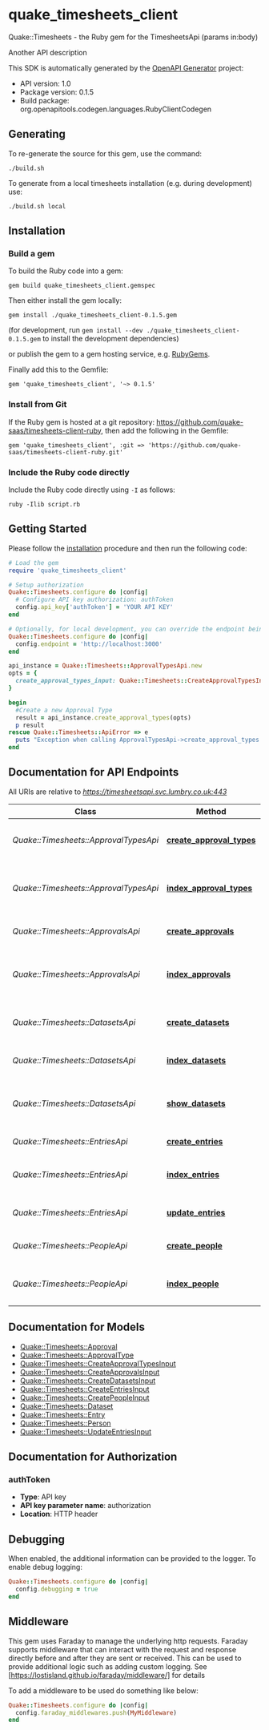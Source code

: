 # quake_timesheets_client

Quake::Timesheets - the Ruby gem for the TimesheetsApi (params in:body)


<p>Another API description</p>


This SDK is automatically generated by the [OpenAPI Generator](https://openapi-generator.tech) project:

- API version: 1.0
- Package version: 0.1.5
- Build package: org.openapitools.codegen.languages.RubyClientCodegen

## Generating

To re-generate the source for this gem, use the command:
```shell
./build.sh
```

To generate from a local timesheets installation (e.g. during development) use:
```shell
./build.sh local
```

## Installation

### Build a gem

To build the Ruby code into a gem:

```shell
gem build quake_timesheets_client.gemspec
```

Then either install the gem locally:

```shell
gem install ./quake_timesheets_client-0.1.5.gem
```

(for development, run `gem install --dev ./quake_timesheets_client-0.1.5.gem` to install the development dependencies)

or publish the gem to a gem hosting service, e.g. [RubyGems](https://rubygems.org/).

Finally add this to the Gemfile:

    gem 'quake_timesheets_client', '~> 0.1.5'

### Install from Git

If the Ruby gem is hosted at a git repository: https://github.com/quake-saas/timesheets-client-ruby, then add the following in the Gemfile:

    gem 'quake_timesheets_client', :git => 'https://github.com/quake-saas/timesheets-client-ruby.git'

### Include the Ruby code directly

Include the Ruby code directly using `-I` as follows:

```shell
ruby -Ilib script.rb
```

## Getting Started

Please follow the [installation](#installation) procedure and then run the following code:

```ruby
# Load the gem
require 'quake_timesheets_client'

# Setup authorization
Quake::Timesheets.configure do |config|
  # Configure API key authorization: authToken
  config.api_key['authToken'] = 'YOUR API KEY'
end

# Optionally, for local development, you can override the endpoint being used with the below:
Quake::Timesheets.configure do |config|
  config.endpoint = 'http://localhost:3000'
end

api_instance = Quake::Timesheets::ApprovalTypesApi.new
opts = {
  create_approval_types_input: Quake::Timesheets::CreateApprovalTypesInput.new({dataset_id: 'dataset_id_example', name: 'name_example', weight: 3.56}) # CreateApprovalTypesInput | 
}

begin
  #Create a new Approval Type
  result = api_instance.create_approval_types(opts)
  p result
rescue Quake::Timesheets::ApiError => e
  puts "Exception when calling ApprovalTypesApi->create_approval_types: #{e}"
end

```

## Documentation for API Endpoints

All URIs are relative to *https://timesheetsapi.svc.lumbry.co.uk:443*

Class | Method | HTTP request | Description
------------ | ------------- | ------------- | -------------
*Quake::Timesheets::ApprovalTypesApi* | [**create_approval_types**](docs/ApprovalTypesApi.md#create_approval_types) | **POST** /api/v1/approval_types | Create a new Approval Type
*Quake::Timesheets::ApprovalTypesApi* | [**index_approval_types**](docs/ApprovalTypesApi.md#index_approval_types) | **GET** /api/v1/approval_types | Search for approval types matching filters
*Quake::Timesheets::ApprovalsApi* | [**create_approvals**](docs/ApprovalsApi.md#create_approvals) | **POST** /api/v1/approvals | Create a new Approval
*Quake::Timesheets::ApprovalsApi* | [**index_approvals**](docs/ApprovalsApi.md#index_approvals) | **GET** /api/v1/approvals | Search for approval types matching filters
*Quake::Timesheets::DatasetsApi* | [**create_datasets**](docs/DatasetsApi.md#create_datasets) | **POST** /api/v1/datasets | Create a new Dataset record
*Quake::Timesheets::DatasetsApi* | [**index_datasets**](docs/DatasetsApi.md#index_datasets) | **GET** /api/v1/datasets | List all available datasets
*Quake::Timesheets::DatasetsApi* | [**show_datasets**](docs/DatasetsApi.md#show_datasets) | **GET** /api/v1/datasets/{id} | Show details about a specific dataset
*Quake::Timesheets::EntriesApi* | [**create_entries**](docs/EntriesApi.md#create_entries) | **POST** /api/v1/entries | Create a new Entry
*Quake::Timesheets::EntriesApi* | [**index_entries**](docs/EntriesApi.md#index_entries) | **GET** /api/v1/entries | Search for entries matching filters
*Quake::Timesheets::EntriesApi* | [**update_entries**](docs/EntriesApi.md#update_entries) | **PATCH** /api/v1/entries/{id} | Update an existing Entry
*Quake::Timesheets::PeopleApi* | [**create_people**](docs/PeopleApi.md#create_people) | **POST** /api/v1/people | Create a new Person record
*Quake::Timesheets::PeopleApi* | [**index_people**](docs/PeopleApi.md#index_people) | **GET** /api/v1/people | Search for people matching filters


## Documentation for Models

 - [Quake::Timesheets::Approval](docs/Approval.md)
 - [Quake::Timesheets::ApprovalType](docs/ApprovalType.md)
 - [Quake::Timesheets::CreateApprovalTypesInput](docs/CreateApprovalTypesInput.md)
 - [Quake::Timesheets::CreateApprovalsInput](docs/CreateApprovalsInput.md)
 - [Quake::Timesheets::CreateDatasetsInput](docs/CreateDatasetsInput.md)
 - [Quake::Timesheets::CreateEntriesInput](docs/CreateEntriesInput.md)
 - [Quake::Timesheets::CreatePeopleInput](docs/CreatePeopleInput.md)
 - [Quake::Timesheets::Dataset](docs/Dataset.md)
 - [Quake::Timesheets::Entry](docs/Entry.md)
 - [Quake::Timesheets::Person](docs/Person.md)
 - [Quake::Timesheets::UpdateEntriesInput](docs/UpdateEntriesInput.md)


## Documentation for Authorization


### authToken


- **Type**: API key
- **API key parameter name**: authorization
- **Location**: HTTP header


## Debugging

When enabled, the additional information can be provided to the logger. To enable debug logging:

```ruby
Quake::Timesheets.configure do |config|
  config.debugging = true
end
```

## Middleware

This gem uses Faraday to manage the underlying http requests. Faraday supports middleware that can
interact with the request and response directly before and after they are sent or received. This
can be used to provide additional logic such as adding custom logging. See
[https://lostisland.github.io/faraday/middleware/] for details

To add a middleware to be used do something like below:
```ruby
Quake::Timesheets.configure do |config|
  config.faraday_middlewares.push(MyMiddleware)
end
```
